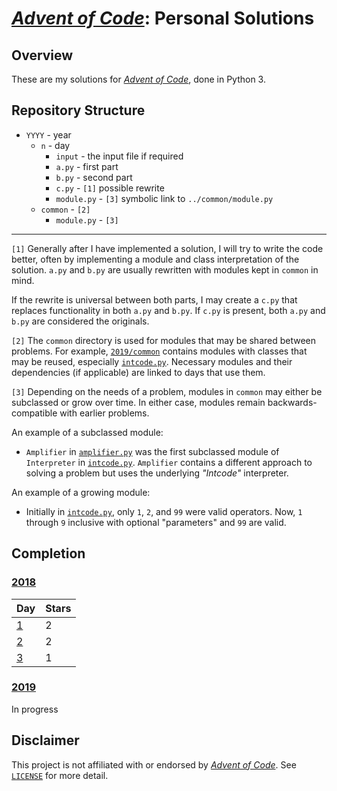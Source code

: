# *[Advent of Code][aoc]*: Personal Solutions

## Overview

These are my solutions for *[Advent of Code][aoc]*, done in Python 3.

## Repository Structure

- `YYYY` - year
    - `n` - day
        - `input` - the input file if required
        - `a.py` - first part
        - `b.py` - second part
        - `c.py` - `[1]` possible rewrite
        - `module.py` - `[3]` symbolic link to `../common/module.py`
    - `common` - `[2]`
        - `module.py` - `[3]`

----

`[1]` Generally after I have implemented a solution, I will try to write the code better, often by implementing a module and class interpretation of the solution. `a.py` and `b.py` are usually rewritten with modules kept in `common` in mind.

If the rewrite is universal between both parts, I may create a `c.py` that replaces functionality in both `a.py` and `b.py`. If `c.py` is present, both `a.py` and `b.py` are considered the originals.

`[2]` The `common` directory is used for modules that may be shared between problems. For example, [`2019/common`](2019/common) contains modules with classes that may be reused, especially [`intcode.py`][intcode]. Necessary modules and their dependencies (if applicable) are linked to days that use them.

`[3]` Depending on the needs of a problem, modules in `common` may either be subclassed or grow over time. In either case, modules remain backwards-compatible with earlier problems.

An example of a subclassed module:
- `Amplifier` in [`amplifier.py`](2019/common/amplifier.py) was the first subclassed module of `Interpreter` in [`intcode.py`][intcode]. `Amplifier` contains a different approach to solving a problem but uses the underlying *"Intcode"* interpreter.

An example of a growing module:
- Initially in [`intcode.py`][intcode], only `1`, `2`, and `99` were valid operators. Now, `1` through `9` inclusive with optional "parameters" and `99` are valid.

## Completion

### [2018](2018)

Day          | Stars
------------ | -----
[1](2018/1)  | 2
[2](2018/2)  | 2
[3](2018/3)  | 1

### [2019](2019)

In progress

## Disclaimer

This project is not affiliated with or endorsed by *[Advent of Code][aoc]*. See [`LICENSE`](LICENSE) for more detail.

[aoc]: https://adventofcode.com/
[intcode]: 2019/common/intcode.py
